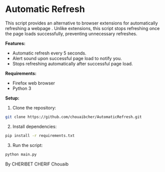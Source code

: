 
# Automatic Refresh

This script provides an alternative to browser extensions for automatically refreshing a webpage . Unlike extensions, this script stops refreshing once the page loads successfully, preventing unnecessary refreshes.

**Features:**

* Automatic refresh every 5 seconds.
* Alert sound upon successful page load to notify you.
* Stops refreshing automatically after successful page load.

**Requirements:**

* Firefox web browser
* Python 3

**Setup:**

1. Clone the repository:

```bash
git clone https://github.com/chouaibcher/AutomaticRefresh.git
```

2. Install dependencies:

```bash
pip install -r requirements.txt
```

3. Run the script:

```bash
python main.py
```


By CHERIBET CHERIF Chouaib
